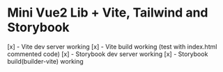 # Mini Vue2 Lib + Vite, Tailwind and Storybook

[x] - Vite dev server working
[x] - Vite build working (test with index.html commented code)
[x] - Storybook dev server working
[x] - Storybook build(builder-vite) working
